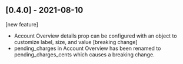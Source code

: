 ## [0.4.0] - 2021-08-10

[new feature]

- Account Overview details prop can be configured with an object to customize label, size, and value
  [breaking change]
- pending_charges in Account Overview has been renamed to pending_charges_cents which causes a breaking change.
